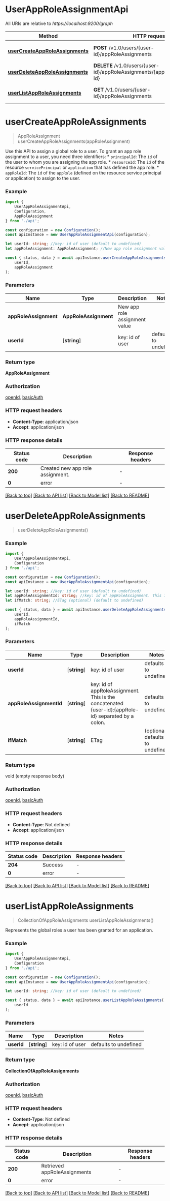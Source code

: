 # UserAppRoleAssignmentApi

All URIs are relative to *https://localhost:9200/graph*

|Method | HTTP request | Description|
|------------- | ------------- | -------------|
|[**userCreateAppRoleAssignments**](#usercreateapproleassignments) | **POST** /v1.0/users/{user-id}/appRoleAssignments | Grant an appRoleAssignment to a user|
|[**userDeleteAppRoleAssignments**](#userdeleteapproleassignments) | **DELETE** /v1.0/users/{user-id}/appRoleAssignments/{appRoleAssignment-id} | Delete the appRoleAssignment from a user|
|[**userListAppRoleAssignments**](#userlistapproleassignments) | **GET** /v1.0/users/{user-id}/appRoleAssignments | Get appRoleAssignments from a user|

# **userCreateAppRoleAssignments**
> AppRoleAssignment userCreateAppRoleAssignments(appRoleAssignment)

Use this API to assign a global role to a user. To grant an app role assignment to a user, you need three identifiers: * `principalId`: The `id` of the user to whom you are assigning the app role. * `resourceId`: The `id` of the resource `servicePrincipal` or `application` that has defined the app role. * `appRoleId`: The `id` of the `appRole` (defined on the resource service principal or application) to assign to the user. 

### Example

```typescript
import {
    UserAppRoleAssignmentApi,
    Configuration,
    AppRoleAssignment
} from './api';

const configuration = new Configuration();
const apiInstance = new UserAppRoleAssignmentApi(configuration);

let userId: string; //key: id of user (default to undefined)
let appRoleAssignment: AppRoleAssignment; //New app role assignment value

const { status, data } = await apiInstance.userCreateAppRoleAssignments(
    userId,
    appRoleAssignment
);
```

### Parameters

|Name | Type | Description  | Notes|
|------------- | ------------- | ------------- | -------------|
| **appRoleAssignment** | **AppRoleAssignment**| New app role assignment value | |
| **userId** | [**string**] | key: id of user | defaults to undefined|


### Return type

**AppRoleAssignment**

### Authorization

[openId](../README.md#openId), [basicAuth](../README.md#basicAuth)

### HTTP request headers

 - **Content-Type**: application/json
 - **Accept**: application/json


### HTTP response details
| Status code | Description | Response headers |
|-------------|-------------|------------------|
|**200** | Created new app role assignment. |  -  |
|**0** | error |  -  |

[[Back to top]](#) [[Back to API list]](../README.md#documentation-for-api-endpoints) [[Back to Model list]](../README.md#documentation-for-models) [[Back to README]](../README.md)

# **userDeleteAppRoleAssignments**
> userDeleteAppRoleAssignments()


### Example

```typescript
import {
    UserAppRoleAssignmentApi,
    Configuration
} from './api';

const configuration = new Configuration();
const apiInstance = new UserAppRoleAssignmentApi(configuration);

let userId: string; //key: id of user (default to undefined)
let appRoleAssignmentId: string; //key: id of appRoleAssignment. This is the concatenated {user-id}:{appRole-id} separated by a colon. (default to undefined)
let ifMatch: string; //ETag (optional) (default to undefined)

const { status, data } = await apiInstance.userDeleteAppRoleAssignments(
    userId,
    appRoleAssignmentId,
    ifMatch
);
```

### Parameters

|Name | Type | Description  | Notes|
|------------- | ------------- | ------------- | -------------|
| **userId** | [**string**] | key: id of user | defaults to undefined|
| **appRoleAssignmentId** | [**string**] | key: id of appRoleAssignment. This is the concatenated {user-id}:{appRole-id} separated by a colon. | defaults to undefined|
| **ifMatch** | [**string**] | ETag | (optional) defaults to undefined|


### Return type

void (empty response body)

### Authorization

[openId](../README.md#openId), [basicAuth](../README.md#basicAuth)

### HTTP request headers

 - **Content-Type**: Not defined
 - **Accept**: application/json


### HTTP response details
| Status code | Description | Response headers |
|-------------|-------------|------------------|
|**204** | Success |  -  |
|**0** | error |  -  |

[[Back to top]](#) [[Back to API list]](../README.md#documentation-for-api-endpoints) [[Back to Model list]](../README.md#documentation-for-models) [[Back to README]](../README.md)

# **userListAppRoleAssignments**
> CollectionOfAppRoleAssignments userListAppRoleAssignments()

Represents the global roles a user has been granted for an application.

### Example

```typescript
import {
    UserAppRoleAssignmentApi,
    Configuration
} from './api';

const configuration = new Configuration();
const apiInstance = new UserAppRoleAssignmentApi(configuration);

let userId: string; //key: id of user (default to undefined)

const { status, data } = await apiInstance.userListAppRoleAssignments(
    userId
);
```

### Parameters

|Name | Type | Description  | Notes|
|------------- | ------------- | ------------- | -------------|
| **userId** | [**string**] | key: id of user | defaults to undefined|


### Return type

**CollectionOfAppRoleAssignments**

### Authorization

[openId](../README.md#openId), [basicAuth](../README.md#basicAuth)

### HTTP request headers

 - **Content-Type**: Not defined
 - **Accept**: application/json


### HTTP response details
| Status code | Description | Response headers |
|-------------|-------------|------------------|
|**200** | Retrieved appRoleAssignments |  -  |
|**0** | error |  -  |

[[Back to top]](#) [[Back to API list]](../README.md#documentation-for-api-endpoints) [[Back to Model list]](../README.md#documentation-for-models) [[Back to README]](../README.md)

